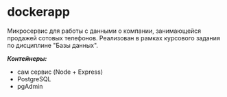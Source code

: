 # dockerapp
Микросервис для работы с данными о компании, занимающейся продажей сотовых телефонов. Реализован в рамках курсового задания по дисциплине "Базы данных".

***Контейнеры:***
- сам сервис (Node + Express)
- PostgreSQL
- pgAdmin
